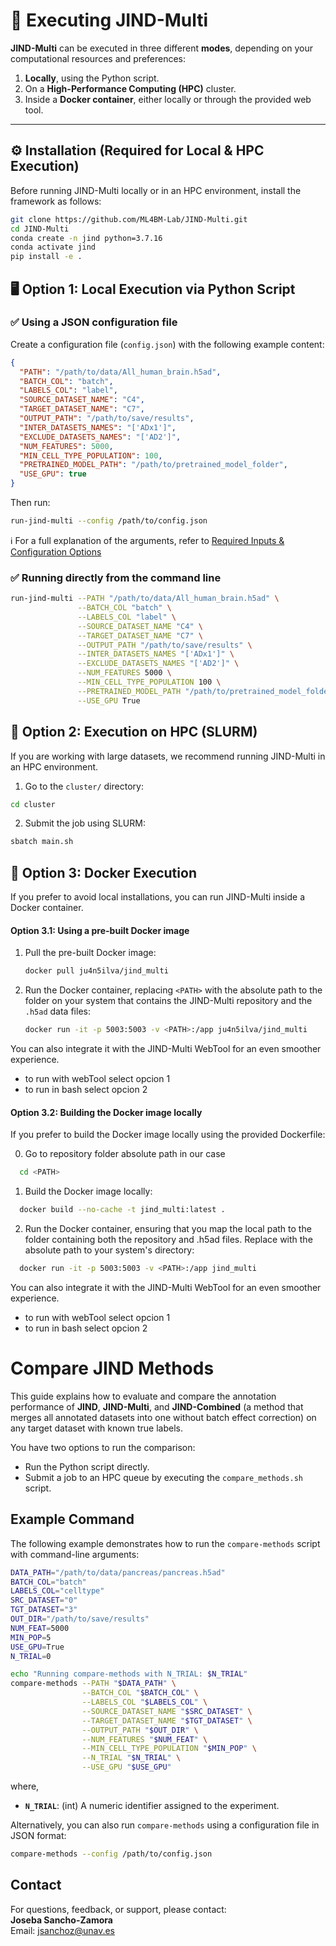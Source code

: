 
# 🔧 Executing JIND-Multi

**JIND-Multi** can be executed in three different **modes**, depending on your computational resources and preferences:

1. **Locally**, using the Python script.
2. On a **High-Performance Computing (HPC)** cluster.
3. Inside a **Docker container**, either locally or through the provided web tool.

---

## ⚙️ Installation (Required for Local & HPC Execution)

Before running JIND-Multi locally or in an HPC environment, install the framework as follows:

```bash
git clone https://github.com/ML4BM-Lab/JIND-Multi.git
cd JIND-Multi
conda create -n jind python=3.7.16 
conda activate jind
pip install -e .
```

## 🖥️ Option 1: Local Execution via Python Script

### ✅ Using a JSON configuration file

Create a configuration file (`config.json`) with the following example content:

```json
{
  "PATH": "/path/to/data/All_human_brain.h5ad",
  "BATCH_COL": "batch",
  "LABELS_COL": "label",
  "SOURCE_DATASET_NAME": "C4",
  "TARGET_DATASET_NAME": "C7",
  "OUTPUT_PATH": "/path/to/save/results",
  "INTER_DATASETS_NAMES": "['ADx1']",
  "EXCLUDE_DATASETS_NAMES": "['AD2']",
  "NUM_FEATURES": 5000,
  "MIN_CELL_TYPE_POPULATION": 100,
  "PRETRAINED_MODEL_PATH": "/path/to/pretrained_model_folder",
  "USE_GPU": true
}
```

Then run:

```bash
run-jind-multi --config /path/to/config.json
```

ℹ️ For a full explanation of the arguments, refer to [Required Inputs & Configuration Options](README_general.md#-required-inputs--configuration-options)


### ✅ Running directly from the command line

```bash
run-jind-multi --PATH "/path/to/data/All_human_brain.h5ad" \
               --BATCH_COL "batch" \
               --LABELS_COL "label" \
               --SOURCE_DATASET_NAME "C4" \
               --TARGET_DATASET_NAME "C7" \
               --OUTPUT_PATH "/path/to/save/results" \
               --INTER_DATASETS_NAMES "['ADx1']" \
               --EXCLUDE_DATASETS_NAMES "['AD2']" \
               --NUM_FEATURES 5000 \
               --MIN_CELL_TYPE_POPULATION 100 \
               --PRETRAINED_MODEL_PATH "/path/to/pretrained_model_folder" \
               --USE_GPU True
```

## 🧬 Option 2: Execution on HPC (SLURM)

If you are working with large datasets, we recommend running JIND-Multi in an HPC environment.

1. Go to the `cluster/` directory:

```bash
cd cluster
```

2. Submit the job using SLURM:

```bash
sbatch main.sh
```

## 🐳 Option 3: Docker Execution
If you prefer to avoid local installations, you can run JIND-Multi inside a Docker container.

#### Option 3.1: Using a pre-built Docker image

1. Pull the pre-built Docker image:

    ```bash
    docker pull ju4n5ilva/jind_multi
    ```

2. Run the Docker container, replacing `<PATH>` with the absolute path to the folder on your system that contains the JIND-Multi repository and the `.h5ad` data files:

    ```bash
    docker run -it -p 5003:5003 -v <PATH>:/app ju4n5ilva/jind_multi
    ```
You can also integrate it with the JIND-Multi WebTool for an even smoother experience.
- to run with webTool select opcion 1 
- to run in bash select opcion 2
#### Option 3.2: Building the Docker image locally

If you prefer to build the Docker image locally using the provided Dockerfile:

<!-- 1. Clone the repository if you haven't already:
  ```bash
  git clone https://github.com/ML4BM-Lab/JIND-Multi.git
  cd JIND-Multi -->

0. Go to repository folder absolute path in our case <PATH>
  ```bash
    cd <PATH>  
  ```
1. Build the Docker image locally:
  ```bash
    docker build --no-cache -t jind_multi:latest . 
  ```

2. Run the Docker container, ensuring that you map the local path to the folder containing both the repository and .h5ad files. Replace <PATH> with the absolute path to your system's directory:

  ```bash
    docker run -it -p 5003:5003 -v <PATH>:/app jind_multi
  ```

You can also integrate it with the JIND-Multi WebTool for an even smoother experience.

- to run with webTool select opcion 1 
- to run in bash select opcion 2

# Compare JIND Methods

This guide explains how to evaluate and compare the annotation performance of **JIND**, **JIND-Multi**, and **JIND-Combined** (a method that merges all annotated datasets into one without batch effect correction) on any target dataset with known true labels.

You have two options to run the comparison:
- Run the Python script directly.
- Submit a job to an HPC queue by executing the `compare_methods.sh` script.

## Example Command

The following example demonstrates how to run the `compare-methods` script with command-line arguments:

```bash
DATA_PATH="/path/to/data/pancreas/pancreas.h5ad"
BATCH_COL="batch"
LABELS_COL="celltype"
SRC_DATASET="0"
TGT_DATASET="3"
OUT_DIR="/path/to/save/results"
NUM_FEAT=5000
MIN_POP=5
USE_GPU=True 
N_TRIAL=0

echo "Running compare-methods with N_TRIAL: $N_TRIAL"
compare-methods --PATH "$DATA_PATH" \
                --BATCH_COL "$BATCH_COL" \
                --LABELS_COL "$LABELS_COL" \
                --SOURCE_DATASET_NAME "$SRC_DATASET" \
                --TARGET_DATASET_NAME "$TGT_DATASET" \
                --OUTPUT_PATH "$OUT_DIR" \
                --NUM_FEATURES "$NUM_FEAT" \
                --MIN_CELL_TYPE_POPULATION "$MIN_POP" \
                --N_TRIAL "$N_TRIAL" \
                --USE_GPU "$USE_GPU"

```
where,
- **`N_TRIAL`**: (int) A numeric identifier assigned to the experiment.

Alternatively, you can also run `compare-methods` using a configuration file in JSON format:

```bash
compare-methods --config /path/to/config.json
```

## Contact
For questions, feedback, or support, please contact:  
**Joseba Sancho-Zamora**  
Email: [jsanchoz@unav.es](mailto:jsanchoz@unav.es)

